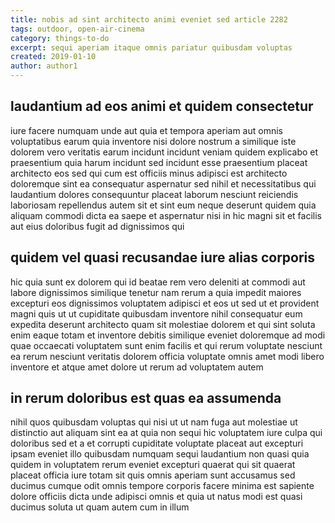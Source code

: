 ```yaml
---
title: nobis ad sint architecto animi eveniet sed article 2282
tags: outdoor, open-air-cinema
category: things-to-do
excerpt: sequi aperiam itaque omnis pariatur quibusdam voluptas
created: 2019-01-10
author: author1
---
```


## laudantium ad eos animi et quidem consectetur

iure facere numquam unde aut quia et tempora aperiam aut omnis voluptatibus earum quia inventore nisi dolore nostrum a similique iste dolorem vero veritatis earum incidunt incidunt veniam quidem explicabo et praesentium quia harum incidunt sed incidunt esse praesentium placeat architecto eos sed qui cum est officiis minus adipisci est architecto doloremque sint ea consequatur aspernatur sed nihil et necessitatibus qui laudantium dolores consequuntur placeat laborum nesciunt reiciendis laboriosam repellendus autem sit et sint eum neque deserunt quidem quia aliquam commodi dicta ea saepe et aspernatur nisi in hic magni sit et facilis aut eius doloribus fugit ad dignissimos qui

## quidem vel quasi recusandae iure alias corporis

hic quia sunt ex dolorem qui id beatae rem vero deleniti at commodi aut labore dignissimos similique tenetur nam rerum a quia impedit maiores excepturi eos dignissimos voluptatem adipisci et eos ut sed ut et provident magni quis ut ut cupiditate quibusdam inventore nihil consequatur eum expedita deserunt architecto quam sit molestiae dolorem et qui sint soluta enim eaque totam et inventore debitis similique eveniet doloremque ad modi quae occaecati voluptatem sunt enim facilis et qui rerum voluptate nesciunt ea rerum nesciunt veritatis dolorem officia voluptate omnis amet modi libero inventore et atque amet dolore ut rerum ad voluptatem autem

## in rerum doloribus est quas ea assumenda

nihil quos quibusdam voluptas qui nisi ut ut nam fuga aut molestiae ut distinctio aut aliquam sint ea at quia non sequi hic voluptatem iure culpa qui doloribus sed et a et corrupti cupiditate voluptate placeat aut excepturi ipsam eveniet illo quibusdam numquam sequi laudantium non quasi quia quidem in voluptatem rerum eveniet excepturi quaerat qui sit quaerat placeat officia iure totam sit quis omnis aperiam sunt accusamus sed ducimus cumque odit omnis tempore corporis facere minima est sapiente dolore officiis dicta unde adipisci omnis et quia ut natus modi est quasi ducimus soluta ut quam autem cum in illum
